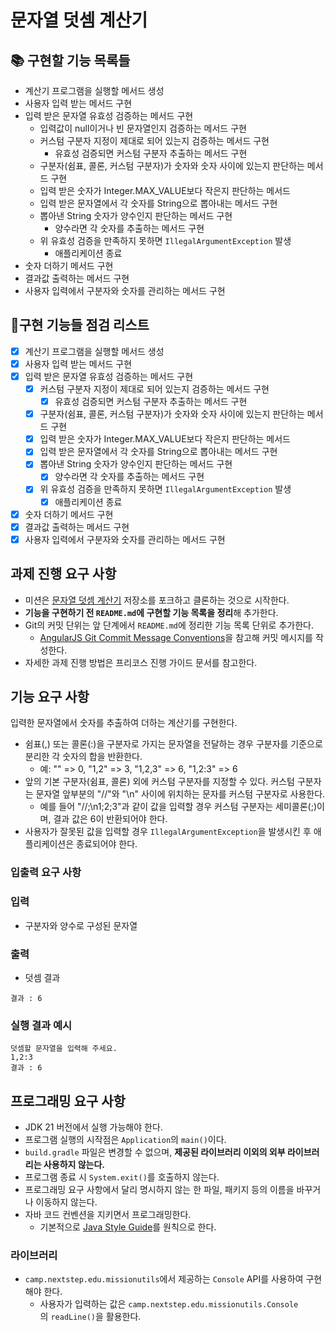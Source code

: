 # **문자열 덧셈 계산기**

## 📚 구현할 기능 목록들

- 계산기 프로그램을 실행할 메서드 생성
- 사용자 입력 받는 메서드 구현
- 입력 받은 문자열 유효성 검증하는 메서드 구현
    - 입력값이 null이거나 빈 문자열인지 검증하는 메서드 구현
    - 커스텀 구분자 지정이 제대로 되어 있는지 검증하는 메서드 구현
        - 유효성 검증되면 커스텀 구분자 추출하는 메서드 구현
    - 구분자(쉼표, 콜론, 커스텀 구분자)가 숫자와 숫자 사이에 있는지 판단하는 메서드 구현
    - 입력 받은 숫자가 Integer.MAX_VALUE보다 작은지 판단하는 메서드
    - 입력 받은 문자열에서 각 숫자를 String으로 뽑아내는 메서드 구현
    - 뽑아낸 String 숫자가 양수인지 판단하는 메서드 구현
      - 양수라면 각 숫자를 추출하는 메서드 구현
    - 위 유효성 검증을 만족하지 못하면 `IllegalArgumentException` 발생
        - 애플리케이션 종료
- 숫자 더하기 메서드 구현
- 결과값 출력하는 메서드 구현
- 사용자 입력에서 구분자와 숫자를 관리하는 메서드 구현


## 📝구현 기능들 점검 리스트

- [X]  계산기 프로그램을 실행할 메서드 생성
- [X]  사용자 입력 받는 메서드 구현
- [X]  입력 받은 문자열 유효성 검증하는 메서드 구현
    - [X]  커스텀 구분자 지정이 제대로 되어 있는지 검증하는 메서드 구현
        - [X]  유효성 검증되면 커스텀 구분자 추출하는 메서드 구현
    - [X]  구분자(쉼표, 콜론, 커스텀 구분자)가 숫자와 숫자 사이에 있는지 판단하는 메서드 구현
    - [X]  입력 받은 숫자가 Integer.MAX_VALUE보다 작은지 판단하는 메서드
    - [X]  입력 받은 문자열에서 각 숫자를 String으로 뽑아내는 메서드 구현
    - [X]  뽑아낸 String 숫자가 양수인지 판단하는 메서드 구현
        - [X]  양수라면 각 숫자를 추출하는 메서드 구현
    - [X]  위 유효성 검증을 만족하지 못하면 `IllegalArgumentException` 발생
        - [X]  애플리케이션 종료
- [X]  숫자 더하기 메서드 구현
- [X]  결과값 출력하는 메서드 구현
- [X]  사용자 입력에서 구분자와 숫자를 관리하는 메서드 구현

## **과제 진행 요구 사항**

- 미션은 [문자열 덧셈 계산기](https://github.com/woowacourse-precourse/java-calculator-7) 저장소를 포크하고 클론하는 것으로 시작한다.
- **기능을 구현하기 전 `README.md`에 구현할 기능 목록을 정리**해 추가한다.
- Git의 커밋 단위는 앞 단계에서 `README.md`에 정리한 기능 목록 단위로 추가한다.
    - [AngularJS Git Commit Message Conventions](https://gist.github.com/stephenparish/9941e89d80e2bc58a153)을 참고해 커밋 메시지를 작성한다.
- 자세한 과제 진행 방법은 프리코스 진행 가이드 문서를 참고한다.

## **기능 요구 사항**

입력한 문자열에서 숫자를 추출하여 더하는 계산기를 구현한다.

- 쉼표(,) 또는 콜론(:)을 구분자로 가지는 문자열을 전달하는 경우 구분자를 기준으로 분리한 각 숫자의 합을 반환한다.
    - 예: "" => 0, "1,2" => 3, "1,2,3" => 6, "1,2:3" => 6
- 앞의 기본 구분자(쉼표, 콜론) 외에 커스텀 구분자를 지정할 수 있다. 커스텀 구분자는 문자열 앞부분의 "//"와 "\n" 사이에 위치하는 문자를 커스텀 구분자로 사용한다.
    - 예를 들어 "//;\n1;2;3"과 같이 값을 입력할 경우 커스텀 구분자는 세미콜론(;)이며, 결과 값은 6이 반환되어야 한다.
- 사용자가 잘못된 값을 입력할 경우 `IllegalArgumentException`을 발생시킨 후 애플리케이션은 종료되어야 한다.

### **입출력 요구 사항**

### **입력**

- 구분자와 양수로 구성된 문자열

### **출력**

- 덧셈 결과

```
결과 : 6

```

### **실행 결과 예시**

```
덧셈할 문자열을 입력해 주세요.
1,2:3
결과 : 6

```

## **프로그래밍 요구 사항**

- JDK 21 버전에서 실행 가능해야 한다.
- 프로그램 실행의 시작점은 `Application`의 `main()`이다.
- `build.gradle` 파일은 변경할 수 없으며, **제공된 라이브러리 이외의 외부 라이브러리는 사용하지 않는다.**
- 프로그램 종료 시 `System.exit()`를 호출하지 않는다.
- 프로그래밍 요구 사항에서 달리 명시하지 않는 한 파일, 패키지 등의 이름을 바꾸거나 이동하지 않는다.
- 자바 코드 컨벤션을 지키면서 프로그래밍한다.
    - 기본적으로 [Java Style Guide](https://github.com/woowacourse/woowacourse-docs/blob/main/styleguide/java)를 원칙으로 한다.

### **라이브러리**

- `camp.nextstep.edu.missionutils`에서 제공하는 `Console` API를 사용하여 구현해야 한다.
    - 사용자가 입력하는 값은 `camp.nextstep.edu.missionutils.Console`의 `readLine()`을 활용한다.